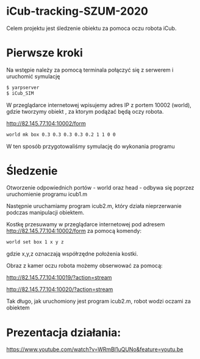 # iCub-tracking-SZUM-2020

Celem projektu jest śledzenie obiektu za pomoca oczu robota iCub.

# Pierwsze kroki

Na wstępie należy za pomocą terminala połączyć się z serwerem i uruchomić symulację
```bat
$ yarpserver
$ iCub_SIM
```

W przeglądarce internetowej wpisujemy adres IP z portem 10002 (world), gdzie tworzymy obiekt , za ktorym podążać będą oczy robota.

http://82.145.77.104:10002/form

```bat
world mk box 0.3 0.3 0.3 0.3 0.2 1 1 0 0  
```
W ten sposób przygotowaliśmy symulację do wykonania programu

# Śledzenie

Otworzenie odpowiednich portów - world oraz head - odbywa się poprzez uruchomienie programu icub1.m

Następnie uruchamiamy program icub2.m, który działa nieprzerwanie podczas manipulacji obiektem.

Kostkę przesuwamy w przeglądarce internetowej pod adresem http://82.145.77.104:10002/form za pomocą komendy:

```bat
world set box 1 x y z 
```
gdzie x,y,z oznaczają współrzędne położenia kostki.

Obraz z kamer oczu robota możemy obserwować za pomocą:

   http://82.145.77.104:10019/?action=stream
   
   http://82.145.77.104:10020/?action=stream

Tak długo, jak uruchomiony jest program icub2.m, robot wodzi oczami za obiektem

# Prezentacja działania:

https://www.youtube.com/watch?v=WRmBl1uQUNo&feature=youtu.be

